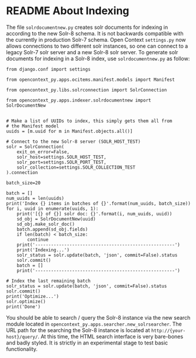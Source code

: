 # README About Indexing

The file `solrdocumentnew.py` creates solr documents for indexing in according to the new Solr-8 schema. It is
not backwards compatible with the currently in production Solr-7 schema. Open Context `settings.py` now allows 
connections to two different solr instances, so one can connect to a legacy Solr-7 solr server and a new
Solr-8 solr server. To generate solr documents for indexing in a Solr-8 index, use `solrdocumentnew.py` as follow:

```
from django.conf import settings

from opencontext_py.apps.ocitems.manifest.models import Manifest

from opencontext_py.libs.solrconnection import SolrConnection

from opencontext_py.apps.indexer.solrdocumentnew import SolrDocumentNew


# Make a list of UUIDs to index, this simply gets them all from
# the Manifest model
uuids = [m.uuid for m in Manifest.objects.all()]

# Connect to the new Solr-8 server (SOLR_HOST_TEST)
solr = SolrConnection(
    exit_on_error=False,
    solr_host=settings.SOLR_HOST_TEST,
    solr_port=settings.SOLR_PORT_TEST,
    solr_collection=settings.SOLR_COLLECTION_TEST
).connection

batch_size=20

batch = []
num_uuids = len(uuids)
print('Index {} items in batches of {}'.format(num_uuids, batch_size))
for i, uuid in enumerate(uuids, 1):
    print('[{} of {}] solr doc: {}'.format(i, num_uuids, uuid))
    sd_obj = SolrDocumentNew(uuid)
    sd_obj.make_solr_doc()
    batch.append(sd_obj.fields)
    if len(batch) < batch_size:
        continue
    print('-----------------------------------------------------')
    print('Indexing...')
    solr_status = solr.update(batch, 'json', commit=False).status
    solr.commit()
    batch = []
    print('-----------------------------------------------------')

# Index the last remaining batch
solr_status = solr.update(batch, 'json', commit=False).status
solr.commit()
print('Optimize...')
solr.optimize()
print('Done')
```

You should be able to search / query the Solr-8 instance via the new search module located in
`opencontext_py.apps.searcher.new_solrsearcher`. The URL path for the searching the Solr-8 instance
is located at `http://{your-host}/query/`. At this time, the HTML search interface is very bare-bones
and badly styled. It is strictly in an experimental stage to test basic functionality.

